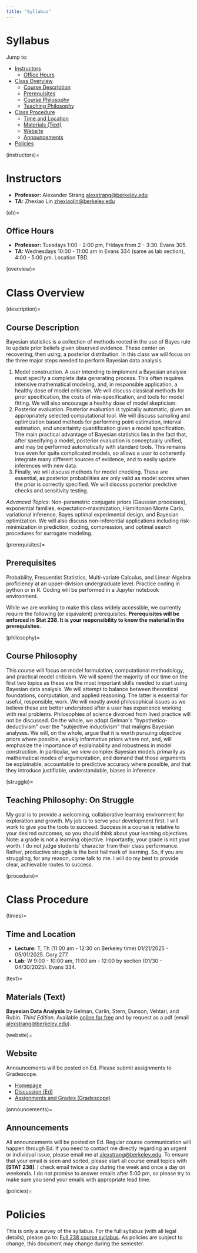 ```yaml
---
title: "Syllabus"
---
```


# Syllabus

Jump to:

- [Instructors](#instructors)
  - [Office Hours](#oh)
- [Class Overview](#overview)
  - [Course Description](#description)
  - [Prerequisites](#prerequisites)
  - [Course Philosophy](#philosophy)
  - [Teaching Philosophy](#struggle)
- [Class Procedure](#procedure)
  - [Time and Location](#times)
  - [Materials (Text)](#text)
  - [Website](#website)
  - [Announcements](#announcements)
- [Policies](#policies)


(instructors)=
# Instructors

- **Professor:** Alexander Strang  [alexstrang@berkeley.edu](mailto:alexstrang@berkeley.edu)
- **TA:** Zhexiao Lin [zhexiaolin@berkeley.edu](mailto:zhexiaolin@berkeley.edu)

(oh)=
## Office Hours

- **Professor:** Tuesdays 1:00 - 2:00 pm, Fridays from 2 - 3:30. Evans 305.
- **TA:** Wednesdays 10:00 - 11:00 am in Evans 334 (same as lab section), 4:00 - 5:00 pm. Location TBD.

(overview)=
# Class Overview

(description)=
## Course Description

Bayesian statistics is a collection of methods rooted in the use of Bayes rule to update prior beliefs given observed evidence. These center on recovering, then using, a posterior distribution. In this class we will focus on the three major steps needed to perform Bayesian data analysis.

1. Model construction. A user intending to implement a Bayesian analysis must specify a complete data generating process. This often requires intensive mathematical modeling, and, in responsible application, a healthy dose of model criticism. We will discuss classical methods for prior specification, the costs of mis-specification, and tools for model fitting. We will also encourage a healthy dose of model skepticism.
1. Posterior evaluation. Posterior evaluation is typically automatic, given an appropriately selected computational tool. We will discuss sampling and optimization based methods for performing point estimation, interval estimation, and uncertainty quantification given a model specification. The main practical advantage of Bayesian statistics lies in the fact that, after specifying a model, posterior evaluation is conceptually unified, and may be performed automatically with standard tools. This remains true even for quite complicated models, so allows a user to coherently integrate many different sources of evidence, and to easily update inferences with new data.
1. Finally, we will discuss methods for model checking. These are essential, as posterior probabilities are only valid as model scores when the prior is correctly specified. We will discuss posterior predictive checks and sensitivity testing.

*Advanced Topics*: Non-parametric conjugate priors (Gaussian processes), exponential families, expectation-maximization, Hamiltonian Monte Carlo, variational inference, Bayes optimal experimental design, and Bayesian optimization. We will also discuss non-inferential applications including risk-minimization in prediction, coding, compression, and optimal search procedures for surrogate modeling.

(prerequisites)=
## Prerequisites

Probability, Frequentist Statistics, Multi-variate Calculus, and Linear Algebra proficiency at an upper-division undergraduate level. Practice coding in python or in R. Coding will be performed in a Jupyter notebook environment.

While we are working to make this class widely accessible, we currently require the following (or equivalent) prerequisites. **Prerequisites will be enforced in Stat 238. It is your responsibility to know the material in the prerequisites.**

(philosophy)=
## Course Philosophy

This course will focus on model formulation, computational methodology, and practical model criticism. We will spend the majority of our time on the first two topics as these are the most important skills needed to start using Bayesian data analysis. We will attempt to balance between theoretical foundations, computation, and applied reasoning. The latter is essential for useful, responsible, work. We will mostly avoid philosophical issues as we believe these are better understood after a user has experience working with real problems. Philosophies of science divorced from lived practice will not be discussed. On the whole, we adopt Gelman's "hypothetico-deductivism" over the "subjective inductivism" that maligns Bayesian analyses. We will, on the whole, argue that it is worth pursuing objective priors where possible, weakly informative priors where not, and, will emphasize the importance of explainability and robustness in model construction. In particular, we view complex Bayesian models primarily as mathematical modes of argumentation, and demand that those arguments be explainable, accountable to predictive accuracy where possible, and that they introduce justifiable, understandable, biases in inference. 

(struggle)=
## Teaching Philosophy: On Struggle
My goal is to provide a welcoming, collaborative learning environment for exploration and growth. My job is to serve your development first. I will work to give you the tools to succeed. Success in a course is relative to your desired outcomes, so you should think about your learning objectives. Note: a grade is not a learning objective. Importantly, your grade is not your worth. I do not judge students' character from their class performance. Rather, productive struggle is the best hallmark of learning. So, if you are struggling, for any reason, come talk to me. I will do my best to provide clear, achievable routes to success.

(procedure)=
# Class Procedure

(times)=
## Time and Location

 - **Lecture:** T, Th (11:00 am - 12:30 on Berkeley time) 01/21/2025 - 05/01/2025. Cory 277.
 - **Lab:** W 9:00 - 10:00 am, 11:00 am - 12:00 by section (01/30 - 04/30/2025). Evans 334.

(text)=
## Materials (Text)

**Bayesian Data Analysis** by Gelman, Carlin, Stern, Dunson, Vehtari, and Rubin. *Third Edition*. Available [online for free](http://www.stat.columbia.edu/~gelman/book/) and by request as a pdf (email [alexstrang@berkeley.edu](mailto:alexstrang@berkeley.edu)).

(website)=
## Website

Announcements will be posted on Ed. Please submit assignments to Gradescope.

 - [Homepage](https://stat238.berkeley.edu/spring-2025/)
 - [Discussion (Ed)](https://edstem.org/us/courses/74615/discussion)
 - [Assignments and Grades (Gradescope)](https://www.gradescope.com/courses/961711)

(announcements)=
## Announcements

All announcements will be posted on Ed. Regular course communication will happen through Ed. If you need to contact me directly regarding an urgent or individual issue, please email me at [alexstrang@berkeley.edu](mailto:alexstrang@berkeley.edu). To ensure that your email is seen and sorted, please start all course email topics with **[STAT 238]**. I check email twice a day during the week and once a day on weekends. I do not promise to answer emails after 5:00 pm, so please try to make sure you send your emails with appropriate lead time.

(policies)=
# Policies

This is only a survey of the syllabus. For the full syllabus (with all legal details), please go to: [Full 238 course syllabus](https://docs.google.com/document/d/14b_pkI8EuBm2aElhT7nogTlAdpPNNLivMKajvDcNcUE/edit?usp=sharing). As policies are subject to change, this document may change during the semester.
